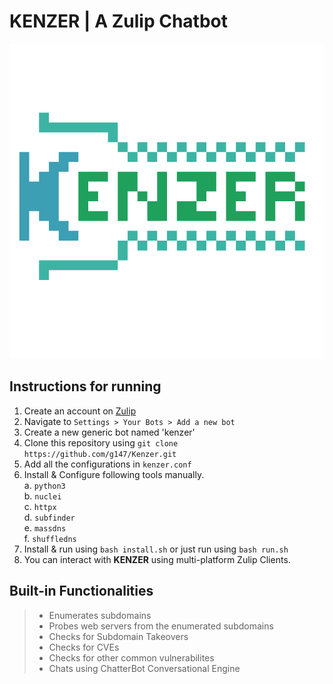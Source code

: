 # KENZER | A Zulip Chatbot
![](/images/logo.png)

## Instructions for running
1. Create an account on [Zulip](https://zulipchat.com)<br>
2. Navigate to ` Settings > Your Bots > Add a new bot `<br>
3. Create a new generic bot named 'kenzer'<br>
4. Clone this repository using ` git clone https://github.com/g147/Kenzer.git `<br>
5. Add all the configurations in  ` kenzer.conf `<br>
6. Install & Configure following tools manually.<br>
	a. `python3`<br>
	b. `nuclei`<br>
	c. `httpx`<br>
	d. `subfinder`<br>
	e. `massdns`<br>
	f. `shuffledns`<br>
7. Install & run using ` bash install.sh ` or just run using ` bash run.sh `<br>
8. You can interact with **KENZER** using multi-platform Zulip Clients.<br>

## Built-in Functionalities
>* Enumerates subdomains<br>
>* Probes web servers from the enumerated subdomains<br>
>* Checks for Subdomain Takeovers<br>
>* Checks for CVEs<br>
>* Checks for other common vulnerabilites<br>
>* Chats using ChatterBot Conversational Engine<br>


